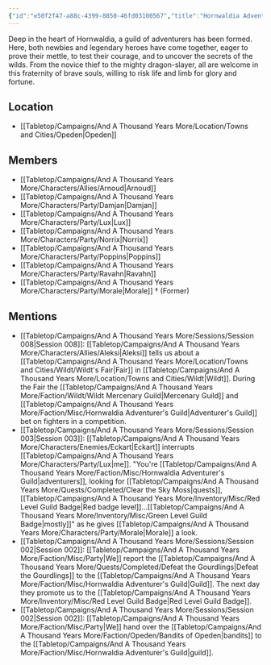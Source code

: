 ```yaml
---
{"id":"e50f2f47-a88c-4399-8850-46fd03100567","title":"Hornwaldia Adventurer's Guild","description":"Deep in the heart of Hornwaldia, a guild of adventurers has been formed. Here, both newbies and legendary heroes have come together, eager to prove their mettle, to test their courage, and to uncover the secrets of the wilds.","publish":true,"date_created":"Thursday, March 2nd 2023, 6:26:31 pm","date_modified":"Friday, April 19th 2024, 6:18:22 pm","cssclasses":["mado-heading"],"path":"Tabletop/Campaigns/And A Thousand Years More/Faction/Misc/Hornwaldia Adventurer's Guild.md","permalink":"/tabletop/campaigns/and-a-thousand-years-more/faction/misc/hornwaldia-adventurer-s-guild/","PassFrontmatter":true}
---
```



Deep in the heart of Hornwaldia, a guild of adventurers has been formed. Here, both newbies and legendary heroes have come together, eager to prove their mettle, to test their courage, and to uncover the secrets of the wilds. From the novice thief to the mighty dragon-slayer, all are welcome in this fraternity of brave souls, willing to risk life and limb for glory and fortune.

## Location

- [[Tabletop/Campaigns/And A Thousand Years More/Location/Towns and Cities/Opeden\|Opeden]]

## Members

- [[Tabletop/Campaigns/And A Thousand Years More/Characters/Allies/Arnoud\|Arnoud]]
- [[Tabletop/Campaigns/And A Thousand Years More/Characters/Party/Damjan\|Damjan]]
- [[Tabletop/Campaigns/And A Thousand Years More/Characters/Party/Lux\|Lux]]
- [[Tabletop/Campaigns/And A Thousand Years More/Characters/Party/Norrix\|Norrix]]
- [[Tabletop/Campaigns/And A Thousand Years More/Characters/Party/Poppins\|Poppins]]
- [[Tabletop/Campaigns/And A Thousand Years More/Characters/Party/Ravahn\|Ravahn]]
- [[Tabletop/Campaigns/And A Thousand Years More/Characters/Party/Morale\|Morale]] † (Former)

## Mentions

- [[Tabletop/Campaigns/And A Thousand Years More/Sessions/Session 008\|Session 008]]: [[Tabletop/Campaigns/And A Thousand Years More/Characters/Allies/Aleksi\|Aleksi]] tells us about a [[Tabletop/Campaigns/And A Thousand Years More/Location/Towns and Cities/Wildt/Wildt's Fair\|Fair]] in [[Tabletop/Campaigns/And A Thousand Years More/Location/Towns and Cities/Wildt\|Wildt]]. During the Fair the [[Tabletop/Campaigns/And A Thousand Years More/Faction/Wildt/Wildt Mercenary Guild\|Mercenary Guild]] and [[Tabletop/Campaigns/And A Thousand Years More/Faction/Misc/Hornwaldia Adventurer's Guild\|Adventurer's Guild]] bet on fighters in a competition.
- [[Tabletop/Campaigns/And A Thousand Years More/Sessions/Session 003\|Session 003]]: [[Tabletop/Campaigns/And A Thousand Years More/Characters/Enemies/Eckart\|Eckart]] interrupts [[Tabletop/Campaigns/And A Thousand Years More/Characters/Party/Lux\|me]]. "You're [[Tabletop/Campaigns/And A Thousand Years More/Faction/Misc/Hornwaldia Adventurer's Guild\|adventurers]], looking for [[Tabletop/Campaigns/And A Thousand Years More/Quests/Completed/Clear the Sky Moss\|quests]], [[Tabletop/Campaigns/And A Thousand Years More/Inventory/Misc/Red Level Guild Badge\|Red badge level]]…[[Tabletop/Campaigns/And A Thousand Years More/Inventory/Misc/Green Level Guild Badge\|mostly]]" as he gives [[Tabletop/Campaigns/And A Thousand Years More/Characters/Party/Morale\|Morale]] a look.
- [[Tabletop/Campaigns/And A Thousand Years More/Sessions/Session 002\|Session 002]]: [[Tabletop/Campaigns/And A Thousand Years More/Faction/Misc/Party\|We]] report the [[Tabletop/Campaigns/And A Thousand Years More/Quests/Completed/Defeat the Gourdlings\|Defeat the Gourdlings]] to the [[Tabletop/Campaigns/And A Thousand Years More/Faction/Misc/Hornwaldia Adventurer's Guild\|Guild]]. The next day they promote us to the [[Tabletop/Campaigns/And A Thousand Years More/Inventory/Misc/Red Level Guild Badge\|Red Level Guild Badge]].
- [[Tabletop/Campaigns/And A Thousand Years More/Sessions/Session 002\|Session 002]]: [[Tabletop/Campaigns/And A Thousand Years More/Faction/Misc/Party\|We]] hand over the [[Tabletop/Campaigns/And A Thousand Years More/Faction/Opeden/Bandits of Opeden\|bandits]] to the [[Tabletop/Campaigns/And A Thousand Years More/Faction/Misc/Hornwaldia Adventurer's Guild\|guild]].

